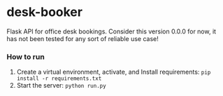 # desk-booker

 Flask API for office desk bookings. Consider this version 0.0.0 for now, it has not been tested for any sort of reliable use case!

### How to run

1. Create a virtual environment, activate, and Install requirements: `pip install -r requirements.txt`
2. Start the server: `python run.py`